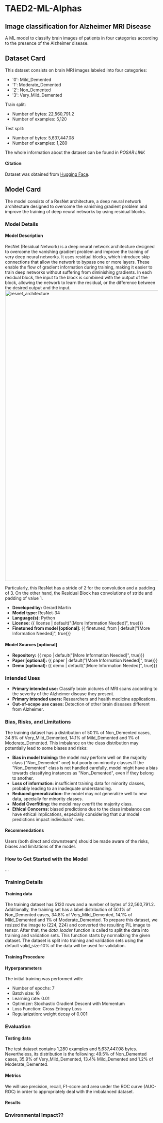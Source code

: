 # TAED2-ML-Alphas
## Image classification for Alzheimer MRI Disease
A ML model to classify brain images of patients in four categories according to the presence of the Alzheimer disease.

## Dataset Card
This dataset consists on brain MRI images labeled into four categories:
- '0': Mild_Demented
- '1': Moderate_Demented
- '2': Non_Demented
- '3': Very_Mild_Demented

Train split:
- Number of bytes: 22,560,791.2
- Number of examples: 5,120

Test split:
- Number of bytes: 5,637,447.08
- Number of examples: 1,280

The whole information about the dataset can be found in *POSAR LINK*

#### Citation
Dataset was obtained from [Hugging Face](https://huggingface.co/datasets/Falah/Alzheimer_MRI).

## Model Card
The model consists of a ResNet architecture, a deep neural network architecture designed to overcome the vanishing gradient problem and improve the training of  deep neural networks by using residual blocks.

### Model Details
#### Model Description
ResNet (Residual Network) is a deep neural network architecture designed to overcome the vanishing gradient problem and improve the training of very deep neural networks.  It uses residual blocks, which introduce skip connections that allow the network to bypass one or more layers. These enable the flow of gradient information during training, making it easier to train deep networks without suffering from diminishing gradients. In each residual block, the input to the block is combined with the output of the block, allowing the network to learn the residual, or the difference between the desired output and the input. 
<img width="958" alt="resnet_architecture" src="https://github.com/MLOps-essi-upc/taed2-ML-Alphas/assets/71087191/9b106c52-c463-4fcc-8a9b-d8d9d69412a7">

Particularly, this ResNet has a stride of 2 for the convolution and a padding of 3. On the other hand, the Residual Block has convolutions of stride and padding of value 1.

- **Developed by:** Gerard Martin
- **Model type:** ResNet-34
- **Language(s):** Python
- **License:** {{ license | default("[More Information Needed]", true)}}
- **Finetuned from model [optional]:** {{ finetuned_from | default("[More Information Needed]", true)}}

#### Model Sources [optional]
<!-- Provide the basic links for the model. -->

- **Repository:** {{ repo | default("[More Information Needed]", true)}}
- **Paper [optional]:** {{ paper | default("[More Information Needed]", true)}}
- **Demo [optional]:** {{ demo | default("[More Information Needed]", true)}}
  
### Intended Uses
- **Primary intended use:** Classify brain pictures of MRI scans according to the severity of the Alzheimer disease they present.
- **Primary intended users:** Researchers and health medicine applications.
- **Out-of-scope use cases:** Detection of other brain diseases different from Alzheimer.

### Bias, Risks, and Limitations
The training dataset has a distribution of 50.1% of Non_Demented cases, 34.8% of Very_Mild_Demented, 14.1% of Mild_Demented and 1% of Moderate_Demented. This imbalance on the class distribution may potentially lead to some biases and risks:

- **Bias in model training:** the model may perform well on the majority class ("Non_Demented" one) but poorly on minority classes.If the "Non_Demented" class is not handled carefully, model might have a bias towards classifying instances as "Non_Demented", even if they belong to another.
- **Loss of information:** insufficient training data for minority classes, probably leading to an inadequate understanding.
- **Reduced generalization:** the model may not generalize well to new data, specially for minority classes.
- **Model Overfitting:** the model may overfit the majority class.
- **Ethical Concerns:** biased predictions due to the class imbalance can have ethical implications, especially considering that our model predictions impact individuals' lives.

#### Recommendations
Users (both direct and downstream) should be made aware of the risks, biases and limitations of the model.

### How to Get Started with the Model
...

### Training Details
#### Training data
The training dataset has 5120 rows and a number of bytes of 22,560,791.2. Additionally, the training set has a label distribution of 50.1% of Non_Demented cases, 34.8% of Very_Mild_Demented, 14.1% of Mild_Demented and 1% of Moderate_Demented. 
To prepare this dataset, we resized the image to (224, 224) and converted the resulting PIL image to tensor.
After that, the *data_loader* function is called to split the data into training and validation sets. This function starts by normalizing the given dataset. The dataset is split into training and validation sets using the default valid_size:10% of the data will be used for validation.

#### Training Procedure  


#### Hyperparameters
The initial training was performed with:
- Number of epochs: 7
- Batch size: 16
- Learning rate: 0.01
- Optimizer: Stochastic Gradient Descent with Momentum
- Loss Function: Cross Entropy Loss
- Regularization: weight decay of 0.001

### Evaluation
#### Testing data
The test dataset contains 1,280 examples and 5,637,447.08 bytes. Nevertheless, its distribution is the following: 49.5% of Non_Demented cases, 35.9% of Very_Mild_Demented, 13.4% Mild_Demented and 1.2% of Moderate_Demented.

#### Metrics
We will use precision, recall, F1-score and area under the ROC curve (AUC-ROC) in order to appropriately deal with the imbalanced dataset.

#### Results

### Environmental Impact??
